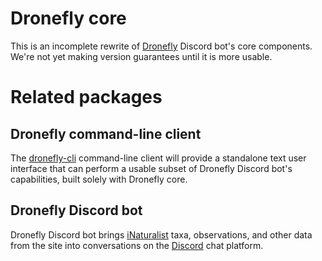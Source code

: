 # Dronefly core

This is an incomplete rewrite of [Dronefly](https://dronefly.readthedocs.io)
Discord bot's core components. We're not yet making version guarantees until
it is more usable.

# Related packages

## Dronefly command-line client

The [dronefly-cli](https://github.com/dronefly-garden/dronefly-cli) command-line
client will provide a standalone text user interface that can perform a usable
subset of Dronefly Discord bot's capabilities, built solely with Dronefly core.

## Dronefly Discord bot

Dronefly Discord bot brings [iNaturalist](https://www.inaturalist.org) taxa,
observations, and other data from the site into conversations on the
[Discord](https://discord.com) chat platform.
